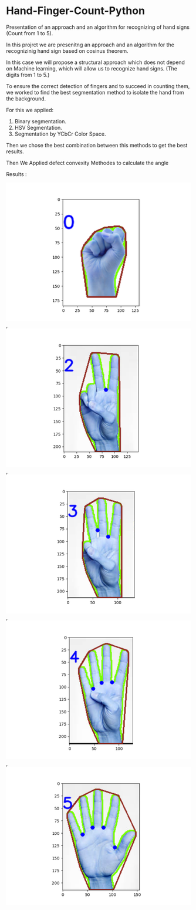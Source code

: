 # Hand-Finger-Count-Python
Presentation of an approach and an algorithm for recognizing of hand signs (Count from 1 to 5).

In this projrct we are presenitng an approach and an algorithm for the recognizinig hand sign based on cosinus theorem.

In this case we will propose a structural approach which does not depend on Machine learning, which will allow us to recognize hand signs. (The
digits from 1 to 5.)


To ensure the correct detection of fingers and to succeed in counting them, we worked to find the best segmentation method to isolate the hand from the background.

For this we applied:

1. Binary segmentation.
2. HSV Segmentation.
3. Segmentation by YCbCr Color Space.


Then we chose the best combination between this methods to get the best results.


Then We Applied defect convexity Methodes to calculate the angle

Results : 

![Screenshot](result/0.png), ![Screenshot](result/2.png), ![Screenshot](result/3.png) ,![Screenshot](result/4.png) , ![Screenshot](result/5.png) 

